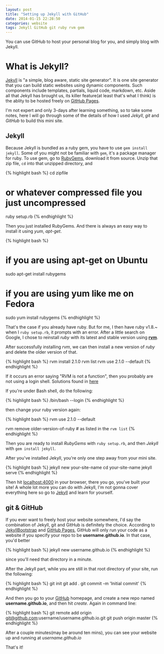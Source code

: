 ```yaml
---
layout: post
title: "Setting up Jekyll with GitHub"
date: 2014-01-15 22:28:50
categories: website
tags: Jekyll GitHub git ruby rvm gem
---
```


You can use GitHub to host your personal blog for you, and simply blog with Jekyll.

What is Jekyll?
=================
[Jekyll][jekyll] is "a simple, blog aware, static site generator". It is one site generator that you can build static websites using dynamic components. Such components include templates, partials, liquid code, markdown, etc. Aside all that Jekyll has brought us, its killer feature(at least that's what I think) is the ablity to be hosted freely on [GitHub Pages](http://pages.github.com).

I'm not expert and only 3-days after learning something, so to take some notes, here I will go through some of the details of how I used *Jekyll*, *git* and *GitHub* to build this mini site.

Jekyll
---------

Because Jekyll is bundled as a ruby gem, you have to use `gem install jekyll`. Some of you might not be familiar with `gem`, it's a package manager for ruby. To use gem, go to [RubyGems][rubygems], download it from source. Unzip that zip file, `cd` into that unzipped directory, and 

{% highlight bash %}
cd zipfile 	
# or whatever compressed file you just uncompressed

ruby setup.rb
{% endhighlight %}


Then you just installed RubyGems. And there is always an easy way to install it using *yum*, *apt-get*.

{% highlight bash %}
# if you are using apt-get on Ubuntu
sudo apt-get install rubygems

# if you are using yum like me on Fedora
sudo yum install rubygems
{% endhighlight %}

That's the case if you already have ruby. But for me, I then have ruby v1.8.~ when I `ruby setup.rb`, it prompts with an error. After a little search on Google, I chose to reinstall *ruby* with its latest and stable version using [**rvm**][rvm].

After successfully installing *rvm*, we can then install a new version of *ruby* and delete the older version of that.

{% highlight bash %}
rvm install 2.1.0
rvm list 
rvm use 2.1.0 --default
{% endhighlight %}

If it occurs an error saying "RVM is not a function", then you probably are not using a login shell.
Solutions found in [here][rvmNotAFunction]

If you're under Bash shell, do the following:

{% highlight bash %}
/bin/bash --login
{% endhighlight %}
	
then change your ruby version again:

{% highlight bash %}
rvm use 2.1.0 --default

rvm remove older-version-of-ruby 
    # as listed in the `rvm list`
{% endhighlight %}

Then you are ready to install *RubyGems* with `ruby setup.rb`, and then *Jekyll* with `gem install jekyll`.

After you've installed Jekyll, you're only one step away from your mini site.

{% highlight bash %}
jekyll new your-site-name
cd your-site-name
jekyll serve
{% endhighlight %}

Then hit [localhost:4000](localhost:4000) in your browser, there you go, you've built your site!
A whole lot more you can do with Jekyll, I'm not gonna cover everything here so go to [Jekyll][jekyll] and learn for yourself.

git & GitHub
-------
If you ever want to freely host your website somewhere, I'd say the combination of Jekyll, git and GitHub is definitely the choice. According to [JekyllBootstrap][jekyllbootstrap] and [GitHub Pages][github-pages], GitHub will only run your code as a website if you specify your repo to be **username.github.io**. In that case, you'd better 

{% highlight bash %}
jekyll new username.github.io
{% endhighlight %}

since you'll need that directory in a minute.

After the Jekyll part, while you are still in that root directory of your site, run the following:

{% highlight bash %}
git init
git add .
git commit -m 'Initial commit'
{% endhighlight %}
	
And then you go to your [GitHub][github] homepage, and create a new repo named **username.github.io**, and then hit *create*.
Again in command line:
	
{% highlight bash %}
git remote add origin git@github.com:username/username.github.io.git
git push origin master
{% endhighlight %}

After a couple minutes(may be around ten mins), you can see your website up and running at *username.github.io*

That's it!

[jekyll]: http://jekyllrb.com
[github]: https://github.com
[github-pages]: http://pages.github.com
[JekyllBootstrap]: http://jekyllbootstrap.com
[rvmNotAFunction]: http://stackoverflow.com/questions/9336596/rvm-installation-not-working-rvm-is-not-a-function "StackOverflow"
[rubygems]: http://rubygems.org
[rvm]: https://rvm.io/rvm/install
